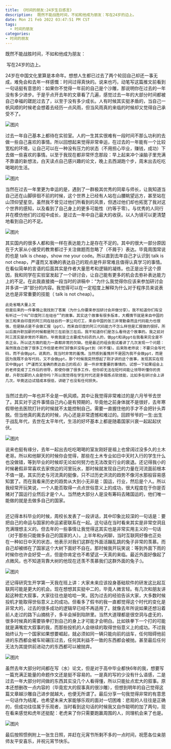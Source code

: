 ```yaml
---
title: 《时间的朋友:24岁生日感言》
description:  既然不能战胜时间，不如和他成为朋友：写在24岁的边上。
date: Mon 21 Feb 2022 03:47:51 PM CST
tags:
  - 时间的朋友
categories:
- 时间的朋友
---
```


 既然不能战胜时间，不如和他成为朋友：

​                  写在24岁的边上。

​    24岁在中国文化里算是本命年。想想人生都已过去了两个轮回自己却还一事无成，难免会和去年一样感慨：时间过得真快的。说来也巧，动笔写这篇推文前看到一句话挺有意思的：如果你不觉得一年前的自己是个沙雕，那说明你在过去的一年没有多少进步。于是乎点开去年的文章看了几遍，感觉过去一年的大部分时间都被自己幸福的蹉跎过去了，以至于没有多少成长。人有时候其实挺矛盾的，当自己一帆风顺的时候老会想着去经历一点风雨，但当风雨真的来临的时候却又觉得自己承受不了。

![图片](https://mmbiz.qpic.cn/mmbiz_png/BqOoK0NzSicjwBLZVKfRlDxLyfPEbXTCO21XN2JVvPGgP6wickE0mIu1mfEwdic78Nu5ZI0kIG3qWrODqiadW70THg/640?wx_fmt=png&tp=webp&wxfrom=5&wx_lazy=1&wx_co=1)

​    过去一年自己基本上都待在实验室。人的一生其实很难有一段时间不那么功利的去做一些自己喜欢的事情。所以回想起来觉得非常幸运，在过去的一年能有一个比较宽松的环境，让自己可以在一种没有压力的状态（不用担心毕业，赚钱，成功）下去做一些喜欢的事情。以至于我现在都非常怀念那段：早上起来冲个澡脑子里充满不靠谱的新想法，白天读点自己感兴趣的论文，晚上去西湖跑个步，周末出去吃吃喝喝的生活。

![图片](https://mmbiz.qpic.cn/mmbiz_jpg/BqOoK0NzSicjwBLZVKfRlDxLyfPEbXTCOicZyMZAERV0RMSfZZahGGqRme8HpGYHiaibmV2QbNY8icuUXfZlWHc8zeA/640?wx_fmt=jpeg&tp=webp&wxfrom=5&wx_lazy=1&wx_co=1)

​    当然在过去一年里更为幸运的是，遇到了一群极其优秀的同辈与师长，让我知道当自己还在山脚徘徊不前的时候，这个世界上已经有人站在山腰眺望远方，甚至站在山顶仰望星空。虽然我不曾见过他们所看到的风景，但透过他们却也拓宽了我对这个世界的感知，以及看到了自己身上的更多可能性（约等于零）。与优秀的人同行并在模仿他们的过程中成长，是过去一年中自己最大的收获。以人为镜可以更清楚地看到自己的不足。

![图片](https://mmbiz.qpic.cn/mmbiz_jpg/BqOoK0NzSicjwBLZVKfRlDxLyfPEbXTCOIHy7hfN4jY4ZicodJhTJrib1iag11Y7tfEMub3YNsKZEWUaHQ1fT8THjQ/640?wx_fmt=jpeg&tp=webp&wxfrom=5&wx_lazy=1&wx_co=1)

​    其实国内的很多人都和我一样在表达能力上是存在不足的。其中的很大一部分原因在于大家从小接受的教育都过于关注做题而忽略了（不屑于）表达。毕竟周围常说的也是 talk is cheap，show me your code。所以直到去年自己才认识到 talk is not cheap，严谨而又准确的表达自己的观点是件非常难且值得认真学习的事情。在看似简单的言语的后面其实是作者大量思考和逻辑的凝练。也正是出于这个原因，我和同学在实验室发起了一个研讨会，让自己能有更多的机会去弥补表达能力上的不足。在此我直接摘一段当时的讲稿中：“为什么我觉得你应该来参加研讨会并多讲一讲”部分的内容。我觉得可以在一定程度上解释为什么对于程序员来说表达也是非常重要的技能（ talk is not cheap）。

```
此处省略大量上文
但是后来的一件事情让我找到了答案（为什么你要来参加研讨会并做分享）。我不知道你们有没有听过一个叫“印度阿三在硅谷“”的故事。其实这个故事有很多版本，大概情节就是来自中国的张三和来自印度的阿三同在硅谷的一家公司打工，来自中国的张三非常勤奋而且代码能力也很强，但是缺点是不会做汇报（ppt）。而来自印度的阿三代码能力不怎么样但是汇报做的很好。所以后面升职加薪的时候都是阿三在前张三在后。我不知道你们是怎么看待这个故事的。我之前对阿三其实是非常的不屑的，毕竟我是立志要成为码农的人的，做ppt和讲ppt在我看来完全是不务正业。所以这方面的能力一直都非常的欠缺。但是最近的组会我试着讲了几次发现一个问题：虽然我自己做了很多工作但是老师们好像并没有get到（听不懂）。后来陈老师说：不要只会写代码，而不会做ppt。说真的，我当时非常的羞愧。当然感到羞愧并不是因为我不会做ppt，而是因为我既不会写代码，又不会做ppt。那个时候我突然想起了刚才讲的这个故事，发现其实在现实中做ppt（严谨而又准确的表达自己的观点）是一件非常重要的事情的。试想一下如果组会上的老师变成了工作后的领导，即使你做了很多工作，但你却无法在短时间能让领导听懂你的贡献，升职加薪的人会是你吗？所以我觉得在学生时代还是多锻炼点软技能，比如多在研讨会上讲几次，毕竟这边试错成本很低，讲砸了也没有任何损失。
```

![图片](data:image/gif;base64,iVBORw0KGgoAAAANSUhEUgAAAAEAAAABCAYAAAAfFcSJAAAADUlEQVQImWNgYGBgAAAABQABh6FO1AAAAABJRU5ErkJggg==)

​    当然过去的一年也并不全是一帆风顺。其中让我觉得非常难过的是六月爷爷去世了。其实对于这件事情自己内心是有预期的，毕竟他之前身体就不是很好，去年寒假带他去医院打针的时候就不太能控制自己。需要一直握住他的手才不会把针头弄脱。但当他真的离去的时候，内心还是非常遗憾和难过的。回顾爷爷的一生:出生于战乱年代，去世在太平年代，生活的好坏基本上都是随着国家兴衰一起起起伏伏。

![图片](https://mmbiz.qpic.cn/mmbiz_jpg/BqOoK0NzSicjwBLZVKfRlDxLyfPEbXTCOpiadiclll2iaTBRfHdSMEYXmcAnbw2lUBNJ77ricOKtxhvKcjCgmibH8I5g/640?wx_fmt=jpeg&tp=webp&wxfrom=5&wx_lazy=1&wx_co=1)

​    说来也挺有缘分，去年一起出去吃吃喝喝的室友刚好是祖上也曾阔过没多久的土木老哥。所以和他聊天的时候你会觉得，那些在土木专业如日中天时入行的学生什么也没做错，等到毕业的时候却无论如何努力也无法改变行业的衰退。还记得我小的时候暑假非常喜欢去家傍边的河里玩水，那时候就发现自己的力量在河流面前根本不值一提。其实历史与河流真的挺像，只不过历史洪流的趋势不像河水那般容易感知罢了。而在我看来历史的趋势从大到小无非是：国运，行业，然后是个人。所以我经常开玩笑说，一个人能否取得一点点世俗意义上的成功，很大程度在于你是否赌对了国运行业然后才是个人。当然绝大部分人是没有筹码去赌国运的，他们唯一能做的就是去做多自己的国家。

![图片](data:image/gif;base64,iVBORw0KGgoAAAANSUhEUgAAAAEAAAABCAYAAAAfFcSJAAAADUlEQVQImWNgYGBgAAAABQABh6FO1AAAAABJRU5ErkJggg==)

​    还记得本科毕业的时候，周校长发表了一段讲话，其中印象比较深的一句话是：要把自己的命运与国家的命运紧密联系在一起。这句话在当时看来其实是非常空洞且充满理想主义的。但去年的一些事情让我觉得这其实也是非常实用主义的一句话（对于那些只能做多自己的国家的人）。上半年和y闲聊，当时互联网好像也正处在一种如日中天的状态，他表示对我们这群在外面活蹦乱跳的兔子非常的羡慕。而自己却被绑在了国家这个大树下面好不自在。那时候我开玩笑说：等到外面下雨的时候你也许会好受一点，但是你肯定也不希望这一天真的来临。最近外面好像起了点微风，也不知道背靠大树的他现在还羡不羡慕我们这群外面的兔子:)。

![图片](https://mmbiz.qpic.cn/mmbiz_jpg/BqOoK0NzSicjwBLZVKfRlDxLyfPEbXTCOgfWWZDXD9t0C0XsXI7ibZAcbC1XrSJSv9A8Pm1o8fCHOLSY8lQvDjZQ/640?wx_fmt=jpeg&tp=webp&wxfrom=5&wx_lazy=1&wx_co=1)

   还记得研究生开学第一天我在班上讲：大家未来应该投身基础软件的研发这比起互联网可能是更大的机会。现在想想其实挺中二的，毕竟人微言轻。有几次和朋友讲起这种宏大叙事，大家往往也是哈哈一笑。因为过去的经验告诉大家，大多数时候投机才能取得世俗意义上的成功。但看多了假书的我一直都觉得这个时代的变化是非常大的，过去的很多成功的逻辑早已经不再适用了。就像去年所说如果还想沿着前人走过的路下山摘桃子，多半会掉到陷阱里。当然大道理都是很空洞与虚无的，很多时候真的需要铁拳打到自己的身上才可能才会明白。比如铁拳下一个打的可能就是满嘴宏大叙事的我，而那些投机的人会继续的取得世俗意义上的成功。不过我始终认为一个国家如果想要崛起，就必须如同一辆只能向前的战车，任何阻碍他前进的东西都会被车轮碾压过去，任何其利益不一致的东西都会被抛。甚至最后任何无法为其提供前进动力的东西都可以被抛弃。

![图片](https://mmbiz.qpic.cn/mmbiz_jpg/BqOoK0NzSicjwBLZVKfRlDxLyfPEbXTCOdqgAf2axxfKPM7ibcrR3EKYBehNU4jAsW2b6GkLAjLZnibeIPqLxwppw/640?wx_fmt=jpeg&tp=webp&wxfrom=5&wx_lazy=1&wx_co=1)

​    虽然去年大部分时间都在写（水）论文，但是对于高中毕业都快6年的我，想要写一篇充满正能量的命题作文还是挺不容易的。一是真的写的少没有什么语感，二是过去一年大部分时间做的东西其实没几个人看得懂，所以只能扯点宏大的叙事。原本还想删改一点内容的（毕竟宏大的叙事真的很沙雕），但想到明年的自己觉得这篇文章越沙雕自己进步就越大，也便无所谓了。最后分享一句我觉得非常的有意思一句话作为结尾，也希望未来大家能够乐观的面对一切困难：悲观的人往往是正确的，但成功往往属于乐观者，当时看到这句话的时候我又自作聪明的加了两句，现在看来感觉和虎年还挺配：老虎来了你只需要跑赢周围的人，同理机会来了也是。

![图片](https://mmbiz.qpic.cn/mmbiz_jpg/BqOoK0NzSicjwBLZVKfRlDxLyfPEbXTCOevepL4XicTclNnnshrDHc6OcyJQQf6sjHsZZUDhU0HWwWSEb5WvDIZw/640?wx_fmt=jpeg&tp=webp&wxfrom=5&wx_lazy=1&wx_co=1)

最后按照惯例附上一张生日照，并赶在元宵节所剩不多的一点时间，祝愿各位亲朋师友平安喜乐，并祝元宵节快乐。